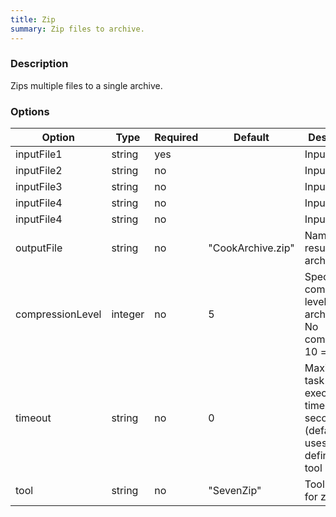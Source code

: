 ```yaml
---
title: Zip
summary: Zip files to archive.
---
```


### Description

Zips multiple files to a single archive.

### Options

| Option         | Type    | Required | Default | Description                                                                              |
|----------------|---------|----------|---------|------------------------------------------------------------------------------------------|
| inputFile1     | string  | yes      |         | Input file 1.                              |
| inputFile2     | string  | no       |         | Input file 2.                                               |
| inputFile3     | string  | no       |         | Input file 3.                              |
| inputFile4     | string  | no       |         | Input file 4.                |
| inputFile4     | string  | no       |         | Input file 5.                |
| outputFile     | string  | no       | "CookArchive.zip" | Name of the resulting archive file.                |
| compressionLevel | integer | no       |    5     | Specifies the compression level of the archive. 0 == No compression, 10 == Max        |
| timeout 	 | string  | no       |    0     | Maximum task execution time in seconds (default: 0, uses timeout defined in tool setup). |
| tool 		 | string  | no       | "SevenZip" | Tool to use for zipping.                |